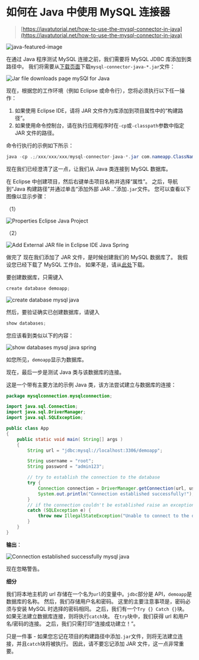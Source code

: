 # 如何在 Java 中使用 MySQL 连接器

> [https://javatutorial.net/how-to-use-the-mysql-connector-in-java](https://javatutorial.net/how-to-use-the-mysql-connector-in-java)

![java-featured-image](img/e0db051dedc1179e7424b6d998a6a772.jpg)

在通过 Java 程序测试 MySQL 连接之前，我们需要将 MySQL JDBC 库添加到类路径中。 我们将需要从[下载页面](https://dev.mysql.com/downloads/connector/j/5.1.html)下载`mysql-connector-java-*.jar`文件：

![Jar file downloads page mySQl for Java](img/d4f148377113c3991b0e0a18b3550d53.jpg)

现在，根据您的工作环境（例如 Eclipse 或命令行），您将必须执行以下任一操作：

1.  如果使用 Eclipse IDE，请将 JAR 文件作为库添加到项目属性中的“构建路径”。
2.  如果使用命令控制台，请在执行应用程序时在`-cp`或`-classpath`参数中指定 JAR 文件的路径。

命令行执行的示例如下所示：

```java
java -cp .;/xxx/xxx/xxx/mysql-connector-java-*.jar com.nameapp.ClassName
```

现在我们已经澄清了这一点，让我们从 Java 类连接到 MySQL 数据库。

在 Eclipse 中创建项目，然后右键单击项目名称并选择“属性”。 之后，导航到“Java 构建路径”并通过单击“添加外部 JAR ..”添加`.jar`文件。 您可以查看以下图像以显示步骤：

（1）

![Properties Eclipse Java Project](img/995b6f482cbbddb4e9a5f6f6cea4346a.jpg)

（2）

![Add External JAR file in Eclipse IDE Java Spring](img/4f1a9685cf510a48c5e65ade86263673.jpg)

做完了 现在我们添加了 JAR 文件，是时候创建我们的 MySQL 数据库了。 我假设您已经下载了 MySQL 工作台。 如果不是，请从[此处](https://dev.mysql.com/downloads/workbench/)下载。

要创建数据库，只需键入

```java
create database demoapp;
```

![create database mysql java](img/c79a8c7355de15320b8ba04f90e58119.jpg)

然后，要验证确实已创建数据库，请键入

```java
show databases;
```

您应该看到类似以下的内容：

![show databases mysql java spring](img/f17b47c35b3221310afbf3723fa0fe15.jpg)

如您所见，`demoapp`显示为数据库。

现在，最后一步是测试 Java 类与该数据库的连接。

这是一个带有主要方法的示例 Java 类，该方法尝试建立与数据库的连接：

```java
package mysqlconnection.mysqlconnection;

import java.sql.Connection;
import java.sql.DriverManager;
import java.sql.SQLException;

public class App 
{
    public static void main( String[] args )
    {
        String url = "jdbc:mysql://localhost:3306/demoapp";

        String username = "root";
        String password = "admin123";

        // try to establish the connection to the database
        try {
        	Connection connection = DriverManager.getConnection(url, username, password);
        	System.out.println("Connection established successfully!");
        }
        // if the connection couldn't be established raise an exception
        catch (SQLException e) {
        	throw new IllegalStateException("Unable to connect to the database. " + e.getMessage());
        }
    }
}

```

**输出**：

![Connection established successfully mysql java](img/278c0e9aaa622d0056733ce22bed4a26.jpg)

现在忽略警告。

**细分**

我们将本地主机的 url 存储在一个名为`url`的变量中。`jdbc`部分是 API，`demoapp`是数据库的名称。 然后，我们存储用户名和密码。 这里的主要注意事项是，密码必须与安装 MySQL 时选择的密码相同。 之后，我们有一个`Try {} Catch {}`块。 如果无法建立数据库连接，则将执行`catch`块。 在`try`块中，我们获得 url 和用户名/密码的连接。 之后，我们只需打印“连接成功建立！”。

只是一件事 - 如果您忘记在项目的构建路径中添加`.jar`文件，则将无法建立连接，并且`catch`块将被执行。 因此，请不要忘记添加 JAR 文件，这一点非常重要。